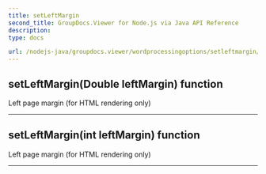 ```yaml
---
title: setLeftMargin
second_title: GroupDocs.Viewer for Node.js via Java API Reference
description: 
type: docs

url: /nodejs-java/groupdocs.viewer/wordprocessingoptions/setleftmargin/
---
```


## setLeftMargin(Double leftMargin)  function
Left page margin (for HTML rendering only)


---


## setLeftMargin(int leftMargin)  function
Left page margin (for HTML rendering only)


---


